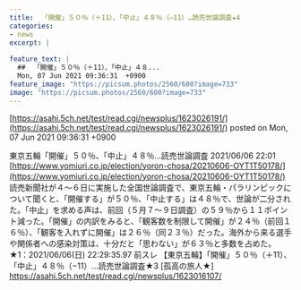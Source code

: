 ```yaml
---
title:  「開催」５０％（＋11）、「中止」４８％（−11）…読売世論調査★4  
categories:
- news
excerpt: |
  
feature_text: |
  ##  「開催」５０％（＋11）、「中止」４８...
  Mon, 07 Jun 2021 09:36:31  +0900
feature_image: "https://picsum.photos/2560/600?image=733"
image: "https://picsum.photos/2560/600?image=733"
---
```


[https://asahi.5ch.net/test/read.cgi/newsplus/1623026191/](https://asahi.5ch.net/test/read.cgi/newsplus/1623026191/)
posted on Mon, 07 Jun 2021 09:36:31  +0900

<!--more-->

東京五輪「開催」５０％、「中止」４８％…読売世論調査 2021/06/06 22:01 [https://www.yomiuri.co.jp/election/yoron-chosa/20210606-OYT1T50178/](https://www.yomiuri.co.jp/election/yoron-chosa/20210606-OYT1T50178/) 　読売新聞社が４〜６日に実施した全国世論調査で、東京五輪・パラリンピックについて聞くと、「開催する」が５０％、「中止する」は４８％で、世論が二分された。「中止」を求める声は、前回（５月７〜９日調査）の５９％から１１ポイント減った。「開催」の内訳をみると、「観客数を制限して開催」が２４％（前回１６％）、「観客を入れずに開催」は２６％（同２３％）だった。海外から来る選手や関係者への感染対策は、十分だと「思わない」が６３％と多数を占めた。 ★1：2021/06/06(日) 22:29:35.97 前スレ 【東京五輪】「開催」５０％（＋11）、「中止」４８％（−11）…読売世論調査★3 [孤高の旅人★] https://asahi.5ch.net/test/read.cgi/newsplus/1623016107/
